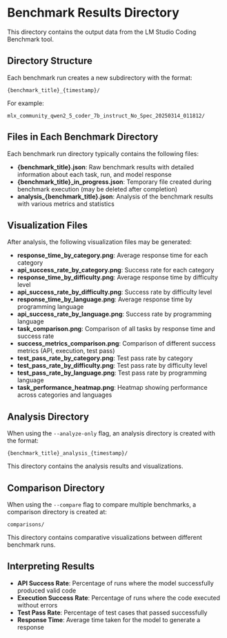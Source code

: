 # Benchmark Results Directory

This directory contains the output data from the LM Studio Coding Benchmark tool.

## Directory Structure

Each benchmark run creates a new subdirectory with the format:
```
{benchmark_title}_{timestamp}/
```

For example:
```
mlx_community_qwen2_5_coder_7b_instruct_No_Spec_20250314_011812/
```

## Files in Each Benchmark Directory

Each benchmark run directory typically contains the following files:

- **{benchmark_title}.json**: Raw benchmark results with detailed information about each task, run, and model response
- **{benchmark_title}_in_progress.json**: Temporary file created during benchmark execution (may be deleted after completion)
- **analysis_{benchmark_title}.json**: Analysis of the benchmark results with various metrics and statistics

## Visualization Files

After analysis, the following visualization files may be generated:

- **response_time_by_category.png**: Average response time for each category
- **api_success_rate_by_category.png**: Success rate for each category
- **response_time_by_difficulty.png**: Average response time by difficulty level
- **api_success_rate_by_difficulty.png**: Success rate by difficulty level
- **response_time_by_language.png**: Average response time by programming language
- **api_success_rate_by_language.png**: Success rate by programming language
- **task_comparison.png**: Comparison of all tasks by response time and success rate
- **success_metrics_comparison.png**: Comparison of different success metrics (API, execution, test pass)
- **test_pass_rate_by_category.png**: Test pass rate by category
- **test_pass_rate_by_difficulty.png**: Test pass rate by difficulty level
- **test_pass_rate_by_language.png**: Test pass rate by programming language
- **task_performance_heatmap.png**: Heatmap showing performance across categories and languages

## Analysis Directory

When using the `--analyze-only` flag, an analysis directory is created with the format:
```
{benchmark_title}_analysis_{timestamp}/
```

This directory contains the analysis results and visualizations.

## Comparison Directory

When using the `--compare` flag to compare multiple benchmarks, a comparison directory is created at:
```
comparisons/
```

This directory contains comparative visualizations between different benchmark runs.

## Interpreting Results

- **API Success Rate**: Percentage of runs where the model successfully produced valid code
- **Execution Success Rate**: Percentage of runs where the code executed without errors
- **Test Pass Rate**: Percentage of test cases that passed successfully
- **Response Time**: Average time taken for the model to generate a response